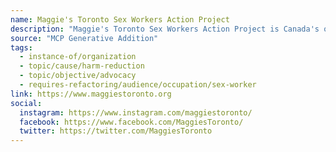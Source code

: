 ```yaml
---
name: Maggie's Toronto Sex Workers Action Project
description: "Maggie's Toronto Sex Workers Action Project is Canada's oldest sex worker justice initiative offering wrap-around services, and life-affirming care to current and form sex workers across Toronto and the GTA. From street outreach and harm reduction services/supports to case management, drop-in programming and community-specific resources for parents, QTBIPOC sex workers and male-identified workers, at the core of our work is an earnest belief that sex workers themselves are best equipped to determine what safety, dignity and community connection means to us."
source: "MCP Generative Addition"
tags:
  - instance-of/organization
  - topic/cause/harm-reduction
  - topic/objective/advocacy
  - requires-refactoring/audience/occupation/sex-worker
link: https://www.maggiestoronto.org
social:
  instagram: https://www.instagram.com/maggiestoronto/
  facebook: https://www.facebook.com/MaggiesToronto/
  twitter: https://twitter.com/MaggiesToronto
---
```

